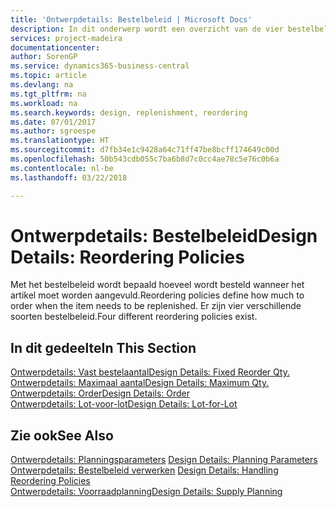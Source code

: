 ```yaml
---
title: 'Ontwerpdetails: Bestelbeleid | Microsoft Docs'
description: In dit onderwerp wordt een overzicht van de vier bestelbeleidsregels voor aanvulling gegeven.
services: project-madeira
documentationcenter: 
author: SorenGP
ms.service: dynamics365-business-central
ms.topic: article
ms.devlang: na
ms.tgt_pltfrm: na
ms.workload: na
ms.search.keywords: design, replenishment, reordering
ms.date: 07/01/2017
ms.author: sgroespe
ms.translationtype: HT
ms.sourcegitcommit: d7fb34e1c9428a64c71ff47be8bcff174649c00d
ms.openlocfilehash: 50b543cdb055c7ba6b8d7c0cc4ae78c5e76c0b6a
ms.contentlocale: nl-be
ms.lasthandoff: 03/22/2018

---
```

# <a name="design-details-reordering-policies"></a><span data-ttu-id="72184-103">Ontwerpdetails: Bestelbeleid</span><span class="sxs-lookup"><span data-stu-id="72184-103">Design Details: Reordering Policies</span></span>
<span data-ttu-id="72184-104">Met het bestelbeleid wordt bepaald hoeveel wordt besteld wanneer het artikel moet worden aangevuld.</span><span class="sxs-lookup"><span data-stu-id="72184-104">Reordering policies define how much to order when the item needs to be replenished.</span></span> <span data-ttu-id="72184-105">Er zijn vier verschillende soorten bestelbeleid.</span><span class="sxs-lookup"><span data-stu-id="72184-105">Four different reordering policies exist.</span></span>  

## <a name="in-this-section"></a><span data-ttu-id="72184-106">In dit gedeelte</span><span class="sxs-lookup"><span data-stu-id="72184-106">In This Section</span></span>  
[<span data-ttu-id="72184-107">Ontwerpdetails: Vast bestelaantal</span><span class="sxs-lookup"><span data-stu-id="72184-107">Design Details: Fixed Reorder Qty.</span></span>](design-details-fixed-reorder-qty.md)  
[<span data-ttu-id="72184-108">Ontwerpdetails: Maximaal aantal</span><span class="sxs-lookup"><span data-stu-id="72184-108">Design Details: Maximum Qty.</span></span>](design-details-maximum-qty.md)  
[<span data-ttu-id="72184-109">Ontwerpdetails: Order</span><span class="sxs-lookup"><span data-stu-id="72184-109">Design Details: Order</span></span>](design-details-order.md)  
[<span data-ttu-id="72184-110">Ontwerpdetails: Lot-voor-lot</span><span class="sxs-lookup"><span data-stu-id="72184-110">Design Details: Lot-for-Lot</span></span>](design-details-lot-for-lot.md)  

## <a name="see-also"></a><span data-ttu-id="72184-111">Zie ook</span><span class="sxs-lookup"><span data-stu-id="72184-111">See Also</span></span>  
<span data-ttu-id="72184-112">[Ontwerpdetails: Planningsparameters](design-details-planning-parameters.md) </span><span class="sxs-lookup"><span data-stu-id="72184-112">[Design Details: Planning Parameters](design-details-planning-parameters.md) </span></span>  
<span data-ttu-id="72184-113">[Ontwerpdetails: Bestelbeleid verwerken](design-details-handling-reordering-policies.md) </span><span class="sxs-lookup"><span data-stu-id="72184-113">[Design Details: Handling Reordering Policies](design-details-handling-reordering-policies.md) </span></span>  
[<span data-ttu-id="72184-114">Ontwerpdetails: Voorraadplanning</span><span class="sxs-lookup"><span data-stu-id="72184-114">Design Details: Supply Planning</span></span>](design-details-supply-planning.md)

